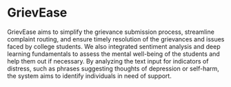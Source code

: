 # GrievEase

GrievEase aims to simplify the grievance submission process, streamline complaint routing, and ensure timely resolution of the grievances and issues faced by college students.
We also integrated sentiment analysis and deep learning fundamentals to assess the mental well-being of the students and help them out if necessary. By analyzing the text input for indicators of distress, such as phrases suggesting thoughts of depression or self-harm, the system aims to identify individuals in need of support.
